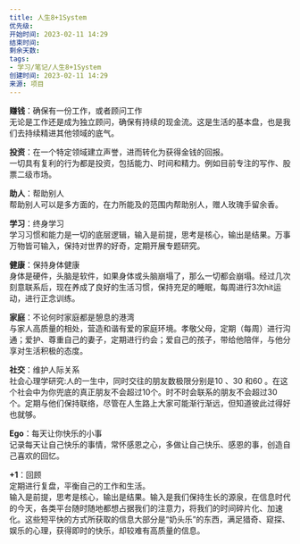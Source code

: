 ```yaml
---
title: 人生8+1System
优先级: 
开始时间: 2023-02-11 14:29
结束时间: 
剩余天数: 
tags:
- 学习/笔记/人生8+1System
创建时间: 2023-02-11 14:29
来源: 项目
---
```


**赚钱**：确保有一份工作，或者顾问工作  
无论是工作还是成为独立顾问，确保有持续的现金流。这是生活的基本盘，也是我们去持续精进其他领域的底气。

**投资**：在一个特定领域建立声誉，进而转化为获得金钱的回报。  
一切具有复利的行为都是投资，包括能力、时间和精力。例如目前专注的写作、股票二级市场。

**助人**：帮助别人  
帮助别人可以是多方面的，在力所能及的范围内帮助别人，赠人玫瑰手留余香。

**学习**：终身学习  
学习习惯和能力是一切的底层逻辑，输入是前提，思考是核心，输出是结果。万事万物皆可输入，保持对世界的好奇，定期开展专题研究。

**健康**：保持身体健康  
身体是硬件，头脑是软件，如果身体或头脑崩塌了，那么一切都会崩塌。经过几次刻意联系后，现在养成了良好的生活习惯，保持充足的睡眠，每周进行3次hit运动，进行正念训练。

**家庭**：不论何时家庭都是憩息的港湾  
与家人高质量的相处，营造和谐有爱的家庭环境。孝敬父母，定期（每周）进行沟通；爱护、尊重自己的妻子，定期进行约会；爱自己的孩子，带给他陪伴，与他分享对生活积极的态度。

**社交**：维护人际关系  
社会心理学研究:人的一生中，同时交往的朋友数极限分别是10 、30 和60 。在这个社会中为你兜底的真正朋友不会超过10个。时不时会联系的朋友不会超过30个。定期与他们保持联络，尽管在人生路上大家可能渐行渐远，但知道彼此过得好也就够。

**Ego**：每天让你快乐的小事  
记录每天让自己快乐的事情，常怀感恩之心，多做让自己快乐、感恩的事，创造自己喜欢的回忆。

**+1**：回顾  
定期进行复盘，平衡自己的工作和生活。  
输入是前提，思考是核心，输出是结果。输入是我们保持生长的源泉，在信息时代的今天，各类平台随时随地都想占据我们的注意力，将我们的时间碎片化、加速化。这些短平快的方式所获取的信息大部分是“奶头乐”的东西，满足猎奇、窥探、娱乐的心理，获得即时的快乐，却较难有高质量的信息。

